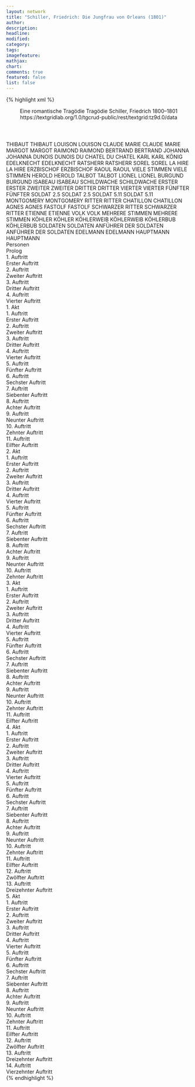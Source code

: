 ```yaml
---
layout: network
title: "Schiller, Friedrich: Die Jungfrau von Orleans (1801)"
author:
description:
headline:
modified:
category:
tags:
imagefeature:
mathjax:
chart:
comments: true
featured: false
list: false
---
```

{% highlight xml %}
<?xml-model href="https://raw.githubusercontent.com/DLiNa/project/master/rules/lina.rnc"?><?xml-model href="https://raw.githubusercontent.com/DLiNa/project/master/rules/lina.sch"?>
<play xmlns="http://lina.digital">
  <header>
    <title>Die Jungfrau von Orleans</title>
    <subtitle>Eine romantische Tragödie</subtitle>
    <genretitle>Tragödie</genretitle>
    <author>Schiller, Friedrich</author>
    <date type="print" when="1801"/>
    <date type="premiere" when="1801"/>
    <date type="written" when="1801">1800–1801</date>
    <source>https://textgridlab.org/1.0/tgcrud-public/rest/textgrid:tz9d.0/data</source>
  </header>
  <personae>
    <character>
      <name>THIBAUT</name>
      <alias xml:id="thibaut">
        <name>THIBAUT</name>
      </alias>
    </character>
    <character>
      <name>LOUISON</name>
      <alias xml:id="louison">
        <name>LOUISON</name>
      </alias>
    </character>
    <character>
      <name>CLAUDE MARIE</name>
      <alias xml:id="claude_marie">
        <name>CLAUDE MARIE</name>
      </alias>
    </character>
    <character>
      <name>MARGOT</name>
      <alias xml:id="margot">
        <name>MARGOT</name>
      </alias>
    </character>
    <character>
      <name>RAIMOND</name>
      <alias xml:id="raimond">
        <name>RAIMOND</name>
      </alias>
    </character>
    <character>
      <name>BERTRAND</name>
      <alias xml:id="bertrand">
        <name>BERTRAND</name>
      </alias>
    </character>
    <character>
      <name>JOHANNA</name>
      <alias xml:id="johanna">
        <name>JOHANNA</name>
      </alias>
    </character>
    <character>
      <name>DUNOIS</name>
      <alias xml:id="dunois">
        <name>DUNOIS</name>
      </alias>
    </character>
    <character>
      <name>DU CHATEL</name>
      <alias xml:id="du_chatel">
        <name>DU CHATEL</name>
      </alias>
    </character>
    <character>
      <name>KARL</name>
      <alias xml:id="karl">
        <name>KARL</name>
      </alias>
      <alias xml:id="könig">
        <name>KÖNIG</name>
      </alias>
    </character>
    <character>
      <name>EDELKNECHT</name>
      <alias xml:id="edelknecht">
        <name>EDELKNECHT</name>
      </alias>
    </character>
    <character>
      <name>RATSHERR</name>
      <alias xml:id="ratsherr">
        <name>RATSHERR</name>
      </alias>
    </character>
    <character>
      <name>SOREL</name>
      <alias xml:id="sorel">
        <name>SOREL</name>
      </alias>
    </character>
    <character>
      <name>LA HIRE</name>
      <alias xml:id="la_hire">
        <name>LA HIRE</name>
      </alias>
    </character>
    <character>
      <name>ERZBISCHOF</name>
      <alias xml:id="erzbischof">
        <name>ERZBISCHOF</name>
      </alias>
    </character>
    <character>
      <name>RAOUL</name>
      <alias xml:id="raoul">
        <name>RAOUL</name>
      </alias>
    </character>
    <character>
      <name>VIELE STIMMEN</name>
      <alias xml:id="viele_stimmen">
        <name>VIELE STIMMEN</name>
      </alias>
    </character>
    <character>
      <name>HEROLD</name>
      <alias xml:id="herold">
        <name>HEROLD</name>
      </alias>
    </character>
    <character>
      <name>TALBOT</name>
      <alias xml:id="talbot">
        <name>TALBOT</name>
      </alias>
    </character>
    <character>
      <name>LIONEL</name>
      <alias xml:id="lionel">
        <name>LIONEL</name>
      </alias>
    </character>
    <character>
      <name>BURGUND</name>
      <alias xml:id="burgund">
        <name>BURGUND</name>
      </alias>
    </character>
    <character>
      <name>ISABEAU</name>
      <alias xml:id="isabeau">
        <name>ISABEAU</name>
      </alias>
    </character>
    <character>
      <name>SCHILDWACHE</name>
      <alias xml:id="schildwache">
        <name>SCHILDWACHE</name>
      </alias>
    </character>
    <character>
      <name>ERSTER</name>
      <alias xml:id="erster">
        <name>ERSTER</name>
      </alias>
    </character>
    <character>
      <name>ZWEITER</name>
      <alias xml:id="zweiter">
        <name>ZWEITER</name>
      </alias>
    </character>
    <character>
      <name>DRITTER</name>
      <alias xml:id="dritter">
        <name>DRITTER</name>
      </alias>
    </character>
    <character>
      <name>VIERTER</name>
      <alias xml:id="vierter">
        <name>VIERTER</name>
      </alias>
    </character>
    <character>
      <name>FÜNFTER</name>
      <alias xml:id="fünfter">
        <name>FÜNFTER</name>
      </alias>
    </character>
    <character>
      <name>SOLDAT 2.5</name>
      <alias xml:id="soldat_2.5">
        <name>SOLDAT 2.5</name>
      </alias>
    </character>
    <character>
      <name>SOLDAT 5.11</name>
      <alias xml:id="soldat_5.11">
        <name>SOLDAT 5.11</name>
      </alias>
    </character>
    <character>
      <name>MONTGOMERY</name>
      <alias xml:id="montgomery">
        <name>MONTGOMERY</name>
      </alias>
    </character>
    <character>
      <name>RITTER</name>
      <alias xml:id="ritter">
        <name>RITTER</name>
      </alias>
    </character>
    <character>
      <name>CHATILLON</name>
      <alias xml:id="chatillon">
        <name>CHATILLON</name>
      </alias>
    </character>
    <character>
      <name>AGNES</name>
      <alias xml:id="agnes">
        <name>AGNES</name>
      </alias>
    </character>
    <character>
      <name>FASTOLF</name>
      <alias xml:id="fastolf">
        <name>FASTOLF</name>
      </alias>
    </character>
    <character>
      <name>SCHWARZER RITTER</name>
      <alias xml:id="schwarzer_ritter">
        <name>SCHWARZER RITTER</name>
      </alias>
    </character>
    <character>
      <name>ETIENNE</name>
      <alias xml:id="etienne">
        <name>ETIENNE</name>
      </alias>
    </character>
    <character>
      <name>VOLK</name>
      <alias xml:id="volk">
        <name>VOLK</name>
      </alias>
    </character>
    <character>
      <name>MEHRERE STIMMEN</name>
      <alias xml:id="mehrere_stimmen">
        <name>MEHRERE STIMMEN</name>
      </alias>
    </character>
    <character>
      <name>KÖHLER</name>
      <alias xml:id="köhler">
        <name>KÖHLER</name>
      </alias>
    </character>
    <character>
      <name>KÖHLERWEIB</name>
      <alias xml:id="köhlerweib">
        <name>KÖHLERWEIB</name>
      </alias>
    </character>
    <character>
      <name>KÖHLERBUB</name>
      <alias xml:id="köhlerbub">
        <name>KÖHLERBUB</name>
      </alias>
    </character>
    <character>
      <name>SOLDATEN</name>
      <alias xml:id="soldaten">
        <name>SOLDATEN</name>
      </alias>
    </character>
    <character>
      <name>ANFÜHRER DER SOLDATEN</name>
      <alias xml:id="anführer_der_soldaten">
        <name>ANFÜHRER DER SOLDATEN</name>
      </alias>
    </character>
    <character>
      <name>EDELMANN</name>
      <alias xml:id="edelmann">
        <name>EDELMANN</name>
      </alias>
    </character>
    <character>
      <name>HAUPTMANN</name>
      <alias xml:id="hauptmann">
        <name>HAUPTMANN</name>
      </alias>
    </character>
  </personae>
  <text>
    <div>
      <head>Personen</head>
    </div>
    <div>
      <head>Prolog</head>
      <div>
        <head>1. Auftritt</head>
        <div>
          <head>Erster Auftritt</head>
          <sp who="#thibaut">
            <amount n="3" unit="speech_acts"/>
            <amount n="297" unit="words"/>
            <amount n="40" unit="lines"/>
            <amount n="1580" unit="chars"/>
          </sp>
          <sp who="#louison">
            <amount n="2" unit="speech_acts"/>
            <amount n="4" unit="words"/>
            <amount n="2" unit="lines"/>
            <amount n="27" unit="chars"/>
          </sp>
          <sp who="#claude_marie">
            <amount n="1" unit="speech_acts"/>
            <amount n="2" unit="words"/>
            <amount n="1" unit="lines"/>
            <amount n="14" unit="chars"/>
          </sp>
          <sp who="#margot">
            <amount n="1" unit="speech_acts"/>
            <amount n="13" unit="words"/>
            <amount n="2" unit="lines"/>
            <amount n="82" unit="chars"/>
          </sp>
        </div>
      </div>
      <div>
        <head>2. Auftritt</head>
        <div>
          <head>Zweiter Auftritt</head>
          <sp who="#thibaut">
            <amount n="5" unit="speech_acts"/>
            <amount n="624" unit="words"/>
            <amount n="85" unit="lines"/>
            <amount n="3466" unit="chars"/>
          </sp>
          <sp who="#raimond">
            <amount n="4" unit="speech_acts"/>
            <amount n="208" unit="words"/>
            <amount n="29" unit="lines"/>
            <amount n="1154" unit="chars"/>
          </sp>
        </div>
      </div>
      <div>
        <head>3. Auftritt</head>
        <div>
          <head>Dritter Auftritt</head>
          <sp who="#raimond">
            <amount n="3" unit="speech_acts"/>
            <amount n="113" unit="words"/>
            <amount n="17" unit="lines"/>
            <amount n="622" unit="chars"/>
          </sp>
          <sp who="#bertrand">
            <amount n="13" unit="speech_acts"/>
            <amount n="852" unit="words"/>
            <amount n="121" unit="lines"/>
            <amount n="4663" unit="chars"/>
          </sp>
          <sp who="#thibaut">
            <amount n="10" unit="speech_acts"/>
            <amount n="276" unit="words"/>
            <amount n="38" unit="lines"/>
            <amount n="1453" unit="chars"/>
          </sp>
          <sp who="#johanna">
            <amount n="8" unit="speech_acts"/>
            <amount n="455" unit="words"/>
            <amount n="60" unit="lines"/>
            <amount n="2454" unit="chars"/>
          </sp>
        </div>
      </div>
      <div>
        <head>4. Auftritt</head>
        <div>
          <head>Vierter Auftritt</head>
        </div>
      </div>
    </div>
    <div>
      <head>1. Akt</head>
      <div>
        <head>1. Auftritt</head>
        <div>
          <head>Erster Auftritt</head>
          <sp who="#dunois">
            <amount n="1" unit="speech_acts"/>
            <amount n="163" unit="words"/>
            <amount n="21" unit="lines"/>
            <amount n="858" unit="chars"/>
          </sp>
          <sp who="#du_chatel">
            <amount n="1" unit="speech_acts"/>
            <amount n="5" unit="words"/>
            <amount n="1" unit="lines"/>
            <amount n="19" unit="chars"/>
          </sp>
        </div>
      </div>
      <div>
        <head>2. Auftritt</head>
        <div>
          <head>Zweiter Auftritt</head>
          <sp who="#karl">
            <amount n="10" unit="speech_acts"/>
            <amount n="376" unit="words"/>
            <amount n="52" unit="lines"/>
            <amount n="1987" unit="chars"/>
          </sp>
          <sp who="#dunois">
            <amount n="7" unit="speech_acts"/>
            <amount n="280" unit="words"/>
            <amount n="37" unit="lines"/>
            <amount n="1465" unit="chars"/>
          </sp>
          <sp who="#du_chatel">
            <amount n="3" unit="speech_acts"/>
            <amount n="112" unit="words"/>
            <amount n="15" unit="lines"/>
            <amount n="598" unit="chars"/>
          </sp>
          <sp who="#edelknecht">
            <amount n="1" unit="speech_acts"/>
            <amount n="7" unit="words"/>
            <amount n="2" unit="lines"/>
            <amount n="36" unit="chars"/>
          </sp>
        </div>
      </div>
      <div>
        <head>3. Auftritt</head>
        <div>
          <head>Dritter Auftritt</head>
          <sp who="#karl">
            <amount n="8" unit="speech_acts"/>
            <amount n="118" unit="words"/>
            <amount n="18" unit="lines"/>
            <amount n="623" unit="chars"/>
          </sp>
          <sp who="#ratsherr">
            <amount n="5" unit="speech_acts"/>
            <amount n="182" unit="words"/>
            <amount n="25" unit="lines"/>
            <amount n="967" unit="chars"/>
          </sp>
          <sp who="#dunois">
            <amount n="4" unit="speech_acts"/>
            <amount n="39" unit="words"/>
            <amount n="7" unit="lines"/>
            <amount n="228" unit="chars"/>
          </sp>
          <sp who="#du_chatel">
            <amount n="2" unit="speech_acts"/>
            <amount n="14" unit="words"/>
            <amount n="2" unit="lines"/>
            <amount n="73" unit="chars"/>
          </sp>
        </div>
      </div>
      <div>
        <head>4. Auftritt</head>
        <div>
          <head>Vierter Auftritt</head>
          <sp who="#karl">
            <amount n="5" unit="speech_acts"/>
            <amount n="292" unit="words"/>
            <amount n="38" unit="lines"/>
            <amount n="1538" unit="chars"/>
          </sp>
          <sp who="#sorel">
            <amount n="5" unit="speech_acts"/>
            <amount n="217" unit="words"/>
            <amount n="32" unit="lines"/>
            <amount n="1157" unit="chars"/>
          </sp>
          <sp who="#du_chatel">
            <amount n="3" unit="speech_acts"/>
            <amount n="13" unit="words"/>
            <amount n="3" unit="lines"/>
            <amount n="64" unit="chars"/>
          </sp>
          <sp who="#dunois">
            <amount n="1" unit="speech_acts"/>
            <amount n="37" unit="words"/>
            <amount n="5" unit="lines"/>
            <amount n="184" unit="chars"/>
          </sp>
        </div>
      </div>
      <div>
        <head>5. Auftritt</head>
        <div>
          <head>Fünfter Auftritt</head>
          <sp who="#karl">
            <amount n="17" unit="speech_acts"/>
            <amount n="412" unit="words"/>
            <amount n="61" unit="lines"/>
            <amount n="2307" unit="chars"/>
          </sp>
          <sp who="#la_hire">
            <amount n="11" unit="speech_acts"/>
            <amount n="360" unit="words"/>
            <amount n="49" unit="lines"/>
            <amount n="1903" unit="chars"/>
          </sp>
          <sp who="#dunois">
            <amount n="7" unit="speech_acts"/>
            <amount n="313" unit="words"/>
            <amount n="45" unit="lines"/>
            <amount n="1727" unit="chars"/>
          </sp>
          <sp who="#sorel">
            <amount n="6" unit="speech_acts"/>
            <amount n="353" unit="words"/>
            <amount n="48" unit="lines"/>
            <amount n="1945" unit="chars"/>
          </sp>
          <sp who="#ratsherr">
            <amount n="1" unit="speech_acts"/>
            <amount n="41" unit="words"/>
            <amount n="6" unit="lines"/>
            <amount n="229" unit="chars"/>
          </sp>
        </div>
      </div>
      <div>
        <head>6. Auftritt</head>
        <div>
          <head>Sechster Auftritt</head>
          <sp who="#karl">
            <amount n="5" unit="speech_acts"/>
            <amount n="160" unit="words"/>
            <amount n="22" unit="lines"/>
            <amount n="866" unit="chars"/>
          </sp>
          <sp who="#du_chatel">
            <amount n="5" unit="speech_acts"/>
            <amount n="75" unit="words"/>
            <amount n="12" unit="lines"/>
            <amount n="375" unit="chars"/>
          </sp>
        </div>
      </div>
      <div>
        <head>7. Auftritt</head>
        <div>
          <head>Siebenter Auftritt</head>
          <sp who="#karl">
            <amount n="1" unit="speech_acts"/>
            <amount n="52" unit="words"/>
            <amount n="7" unit="lines"/>
            <amount n="277" unit="chars"/>
          </sp>
          <sp who="#sorel">
            <amount n="1" unit="speech_acts"/>
            <amount n="44" unit="words"/>
            <amount n="6" unit="lines"/>
            <amount n="236" unit="chars"/>
          </sp>
        </div>
      </div>
      <div>
        <head>8. Auftritt</head>
        <div>
          <head>Achter Auftritt</head>
          <sp who="#sorel">
            <amount n="4" unit="speech_acts"/>
            <amount n="53" unit="words"/>
            <amount n="8" unit="lines"/>
            <amount n="272" unit="chars"/>
          </sp>
          <sp who="#la_hire">
            <amount n="4" unit="speech_acts"/>
            <amount n="60" unit="words"/>
            <amount n="9" unit="lines"/>
            <amount n="295" unit="chars"/>
          </sp>
          <sp who="#karl">
            <amount n="2" unit="speech_acts"/>
            <amount n="19" unit="words"/>
            <amount n="3" unit="lines"/>
            <amount n="100" unit="chars"/>
          </sp>
        </div>
      </div>
      <div>
        <head>9. Auftritt</head>
        <div>
          <head>Neunter Auftritt</head>
          <sp who="#erzbischof">
            <amount n="2" unit="speech_acts"/>
            <amount n="21" unit="words"/>
            <amount n="4" unit="lines"/>
            <amount n="112" unit="chars"/>
          </sp>
          <sp who="#karl">
            <amount n="4" unit="speech_acts"/>
            <amount n="101" unit="words"/>
            <amount n="15" unit="lines"/>
            <amount n="539" unit="chars"/>
          </sp>
          <sp who="#raoul">
            <amount n="2" unit="speech_acts"/>
            <amount n="412" unit="words"/>
            <amount n="55" unit="lines"/>
            <amount n="2263" unit="chars"/>
          </sp>
          <sp who="#sorel">
            <amount n="1" unit="speech_acts"/>
            <amount n="13" unit="words"/>
            <amount n="2" unit="lines"/>
            <amount n="67" unit="chars"/>
          </sp>
          <sp who="#viele_stimmen">
            <amount n="1" unit="speech_acts"/>
            <amount n="6" unit="words"/>
            <amount n="1" unit="lines"/>
            <amount n="40" unit="chars"/>
          </sp>
        </div>
      </div>
      <div>
        <head>10. Auftritt</head>
        <div>
          <head>Zehnter Auftritt</head>
          <sp who="#dunois">
            <amount n="3" unit="speech_acts"/>
            <amount n="50" unit="words"/>
            <amount n="7" unit="lines"/>
            <amount n="278" unit="chars"/>
          </sp>
          <sp who="#johanna">
            <amount n="14" unit="speech_acts"/>
            <amount n="889" unit="words"/>
            <amount n="122" unit="lines"/>
            <amount n="4826" unit="chars"/>
          </sp>
          <sp who="#karl">
            <amount n="12" unit="speech_acts"/>
            <amount n="168" unit="words"/>
            <amount n="25" unit="lines"/>
            <amount n="931" unit="chars"/>
          </sp>
          <sp who="#erzbischof">
            <amount n="3" unit="speech_acts"/>
            <amount n="70" unit="words"/>
            <amount n="10" unit="lines"/>
            <amount n="412" unit="chars"/>
          </sp>
          <sp who="#la_hire">
            <amount n="1" unit="speech_acts"/>
            <amount n="33" unit="words"/>
            <amount n="4" unit="lines"/>
            <amount n="164" unit="chars"/>
          </sp>
          <sp who="#edelknecht">
            <amount n="1" unit="speech_acts"/>
            <amount n="7" unit="words"/>
            <amount n="1" unit="lines"/>
            <amount n="46" unit="chars"/>
          </sp>
        </div>
      </div>
      <div>
        <head>11. Auftritt</head>
        <div>
          <head>Eilfter Auftritt</head>
          <sp who="#karl">
            <amount n="4" unit="speech_acts"/>
            <amount n="27" unit="words"/>
            <amount n="5" unit="lines"/>
            <amount n="153" unit="chars"/>
          </sp>
          <sp who="#herold">
            <amount n="6" unit="speech_acts"/>
            <amount n="110" unit="words"/>
            <amount n="14" unit="lines"/>
            <amount n="583" unit="chars"/>
          </sp>
          <sp who="#dunois">
            <amount n="1" unit="speech_acts"/>
            <amount n="29" unit="words"/>
            <amount n="4" unit="lines"/>
            <amount n="172" unit="chars"/>
          </sp>
          <sp who="#johanna">
            <amount n="5" unit="speech_acts"/>
            <amount n="249" unit="words"/>
            <amount n="34" unit="lines"/>
            <amount n="1384" unit="chars"/>
          </sp>
        </div>
      </div>
    </div>
    <div>
      <head>2. Akt</head>
      <div>
        <head>1. Auftritt</head>
        <div>
          <head>Erster Auftritt</head>
          <sp who="#talbot">
            <amount n="7" unit="speech_acts"/>
            <amount n="201" unit="words"/>
            <amount n="26" unit="lines"/>
            <amount n="1078" unit="chars"/>
          </sp>
          <sp who="#lionel">
            <amount n="6" unit="speech_acts"/>
            <amount n="163" unit="words"/>
            <amount n="24" unit="lines"/>
            <amount n="919" unit="chars"/>
          </sp>
          <sp who="#burgund">
            <amount n="10" unit="speech_acts"/>
            <amount n="250" unit="words"/>
            <amount n="34" unit="lines"/>
            <amount n="1350" unit="chars"/>
          </sp>
        </div>
      </div>
      <div>
        <head>2. Auftritt</head>
        <div>
          <head>Zweiter Auftritt</head>
          <sp who="#isabeau">
            <amount n="17" unit="speech_acts"/>
            <amount n="830" unit="words"/>
            <amount n="112" unit="lines"/>
            <amount n="4594" unit="chars"/>
          </sp>
          <sp who="#lionel">
            <amount n="5" unit="speech_acts"/>
            <amount n="66" unit="words"/>
            <amount n="9" unit="lines"/>
            <amount n="369" unit="chars"/>
          </sp>
          <sp who="#talbot">
            <amount n="9" unit="speech_acts"/>
            <amount n="134" unit="words"/>
            <amount n="18" unit="lines"/>
            <amount n="738" unit="chars"/>
          </sp>
          <sp who="#burgund">
            <amount n="8" unit="speech_acts"/>
            <amount n="111" unit="words"/>
            <amount n="16" unit="lines"/>
            <amount n="634" unit="chars"/>
          </sp>
        </div>
      </div>
      <div>
        <head>3. Auftritt</head>
        <div>
          <head>Dritter Auftritt</head>
          <sp who="#talbot">
            <amount n="4" unit="speech_acts"/>
            <amount n="146" unit="words"/>
            <amount n="22" unit="lines"/>
            <amount n="838" unit="chars"/>
          </sp>
          <sp who="#lionel">
            <amount n="3" unit="speech_acts"/>
            <amount n="95" unit="words"/>
            <amount n="14" unit="lines"/>
            <amount n="542" unit="chars"/>
          </sp>
          <sp who="#burgund">
            <amount n="3" unit="speech_acts"/>
            <amount n="24" unit="words"/>
            <amount n="4" unit="lines"/>
            <amount n="125" unit="chars"/>
          </sp>
        </div>
      </div>
      <div>
        <head>4. Auftritt</head>
        <div>
          <head>Vierter Auftritt</head>
          <sp who="#johanna">
            <amount n="3" unit="speech_acts"/>
            <amount n="125" unit="words"/>
            <amount n="16" unit="lines"/>
            <amount n="695" unit="chars"/>
          </sp>
          <sp who="#schildwache #dunois #la_hire #ritter">
            <amount n="1" unit="speech_acts"/>
            <amount n="4" unit="words"/>
            <amount n="1" unit="lines"/>
            <amount n="22" unit="chars"/>
          </sp>
          <sp who="#schildwache">
            <amount n="1" unit="speech_acts"/>
            <amount n="3" unit="words"/>
            <amount n="1" unit="lines"/>
            <amount n="23" unit="chars"/>
          </sp>
          <sp who="#dunois">
            <amount n="1" unit="speech_acts"/>
            <amount n="38" unit="words"/>
            <amount n="5" unit="lines"/>
            <amount n="192" unit="chars"/>
          </sp>
          <sp who="#la_hire">
            <amount n="2" unit="speech_acts"/>
            <amount n="54" unit="words"/>
            <amount n="7" unit="lines"/>
            <amount n="300" unit="chars"/>
          </sp>
        </div>
      </div>
      <div>
        <head>5. Auftritt</head>
        <div>
          <head>Fünfter Auftritt</head>
          <sp who="#erster">
            <amount n="1" unit="speech_acts"/>
            <amount n="6" unit="words"/>
            <amount n="1" unit="lines"/>
            <amount n="29" unit="chars"/>
          </sp>
          <sp who="#zweiter">
            <amount n="1" unit="speech_acts"/>
            <amount n="10" unit="words"/>
            <amount n="1" unit="lines"/>
            <amount n="52" unit="chars"/>
          </sp>
          <sp who="#dritter">
            <amount n="1" unit="speech_acts"/>
            <amount n="7" unit="words"/>
            <amount n="1" unit="lines"/>
            <amount n="37" unit="chars"/>
          </sp>
          <sp who="#vierter #fünfter">
            <amount n="1" unit="speech_acts"/>
            <amount n="7" unit="words"/>
            <amount n="1" unit="lines"/>
            <amount n="40" unit="chars"/>
          </sp>
          <sp who="#talbot">
            <amount n="2" unit="speech_acts"/>
            <amount n="154" unit="words"/>
            <amount n="22" unit="lines"/>
            <amount n="870" unit="chars"/>
          </sp>
          <sp who="#soldat_2.5">
            <amount n="1" unit="speech_acts"/>
            <amount n="6" unit="words"/>
            <amount n="1" unit="lines"/>
            <amount n="36" unit="chars"/>
          </sp>
        </div>
      </div>
      <div>
        <head>6. Auftritt</head>
        <div>
          <head>Sechster Auftritt</head>
          <sp who="#montgomery">
            <amount n="1" unit="speech_acts"/>
            <amount n="243" unit="words"/>
            <amount n="28" unit="lines"/>
            <amount n="1336" unit="chars"/>
          </sp>
        </div>
      </div>
      <div>
        <head>7. Auftritt</head>
        <div>
          <head>Siebenter Auftritt</head>
          <sp who="#johanna">
            <amount n="7" unit="speech_acts"/>
            <amount n="502" unit="words"/>
            <amount n="62" unit="lines"/>
            <amount n="2919" unit="chars"/>
          </sp>
          <sp who="#montgomery">
            <amount n="7" unit="speech_acts"/>
            <amount n="285" unit="words"/>
            <amount n="34" unit="lines"/>
            <amount n="1584" unit="chars"/>
          </sp>
        </div>
      </div>
      <div>
        <head>8. Auftritt</head>
        <div>
          <head>Achter Auftritt</head>
        </div>
      </div>
      <div>
        <head>9. Auftritt</head>
        <div>
          <head>Neunter Auftritt</head>
          <sp who="#ritter">
            <amount n="3" unit="speech_acts"/>
            <amount n="88" unit="words"/>
            <amount n="13" unit="lines"/>
            <amount n="511" unit="chars"/>
          </sp>
          <sp who="#johanna">
            <amount n="2" unit="speech_acts"/>
            <amount n="44" unit="words"/>
            <amount n="6" unit="lines"/>
            <amount n="248" unit="chars"/>
          </sp>
        </div>
      </div>
      <div>
        <head>10. Auftritt</head>
        <div>
          <head>Zehnter Auftritt</head>
          <sp who="#dunois">
            <amount n="3" unit="speech_acts"/>
            <amount n="65" unit="words"/>
            <amount n="9" unit="lines"/>
            <amount n="344" unit="chars"/>
          </sp>
          <sp who="#la_hire">
            <amount n="1" unit="speech_acts"/>
            <amount n="15" unit="words"/>
            <amount n="2" unit="lines"/>
            <amount n="85" unit="chars"/>
          </sp>
          <sp who="#burgund">
            <amount n="5" unit="speech_acts"/>
            <amount n="218" unit="words"/>
            <amount n="30" unit="lines"/>
            <amount n="1197" unit="chars"/>
          </sp>
          <sp who="#johanna">
            <amount n="6" unit="speech_acts"/>
            <amount n="507" unit="words"/>
            <amount n="69" unit="lines"/>
            <amount n="2739" unit="chars"/>
          </sp>
        </div>
      </div>
    </div>
    <div>
      <head>3. Akt</head>
      <div>
        <head>1. Auftritt</head>
        <div>
          <head>Erster Auftritt</head>
          <sp who="#dunois">
            <amount n="5" unit="speech_acts"/>
            <amount n="269" unit="words"/>
            <amount n="40" unit="lines"/>
            <amount n="1496" unit="chars"/>
          </sp>
          <sp who="#la_hire">
            <amount n="5" unit="speech_acts"/>
            <amount n="75" unit="words"/>
            <amount n="12" unit="lines"/>
            <amount n="409" unit="chars"/>
          </sp>
        </div>
      </div>
      <div>
        <head>2. Auftritt</head>
        <div>
          <head>Zweiter Auftritt</head>
          <sp who="#karl">
            <amount n="11" unit="speech_acts"/>
            <amount n="308" unit="words"/>
            <amount n="43" unit="lines"/>
            <amount n="1673" unit="chars"/>
          </sp>
          <sp who="#chatillon">
            <amount n="9" unit="speech_acts"/>
            <amount n="160" unit="words"/>
            <amount n="23" unit="lines"/>
            <amount n="887" unit="chars"/>
          </sp>
          <sp who="#sorel">
            <amount n="1" unit="speech_acts"/>
            <amount n="16" unit="words"/>
            <amount n="2" unit="lines"/>
            <amount n="82" unit="chars"/>
          </sp>
          <sp who="#edelknecht">
            <amount n="1" unit="speech_acts"/>
            <amount n="8" unit="words"/>
            <amount n="1" unit="lines"/>
            <amount n="42" unit="chars"/>
          </sp>
          <sp who="#dunois">
            <amount n="1" unit="speech_acts"/>
            <amount n="3" unit="words"/>
            <amount n="1" unit="lines"/>
            <amount n="18" unit="chars"/>
          </sp>
          <sp who="#erzbischof">
            <amount n="1" unit="speech_acts"/>
            <amount n="21" unit="words"/>
            <amount n="3" unit="lines"/>
            <amount n="113" unit="chars"/>
          </sp>
        </div>
      </div>
      <div>
        <head>3. Auftritt</head>
        <div>
          <head>Dritter Auftritt</head>
          <sp who="#karl">
            <amount n="8" unit="speech_acts"/>
            <amount n="120" unit="words"/>
            <amount n="17" unit="lines"/>
            <amount n="650" unit="chars"/>
          </sp>
          <sp who="#burgund">
            <amount n="10" unit="speech_acts"/>
            <amount n="358" unit="words"/>
            <amount n="49" unit="lines"/>
            <amount n="1926" unit="chars"/>
          </sp>
          <sp who="#sorel">
            <amount n="1" unit="speech_acts"/>
            <amount n="16" unit="words"/>
            <amount n="2" unit="lines"/>
            <amount n="82" unit="chars"/>
          </sp>
          <sp who="#erzbischof">
            <amount n="3" unit="speech_acts"/>
            <amount n="252" unit="words"/>
            <amount n="33" unit="lines"/>
            <amount n="1373" unit="chars"/>
          </sp>
        </div>
      </div>
      <div>
        <head>4. Auftritt</head>
        <div>
          <head>Vierter Auftritt</head>
          <sp who="#karl">
            <amount n="10" unit="speech_acts"/>
            <amount n="420" unit="words"/>
            <amount n="58" unit="lines"/>
            <amount n="2241" unit="chars"/>
          </sp>
          <sp who="#burgund">
            <amount n="6" unit="speech_acts"/>
            <amount n="194" unit="words"/>
            <amount n="26" unit="lines"/>
            <amount n="1042" unit="chars"/>
          </sp>
          <sp who="#johanna">
            <amount n="15" unit="speech_acts"/>
            <amount n="918" unit="words"/>
            <amount n="124" unit="lines"/>
            <amount n="5016" unit="chars"/>
          </sp>
          <sp who="#sorel">
            <amount n="2" unit="speech_acts"/>
            <amount n="98" unit="words"/>
            <amount n="14" unit="lines"/>
            <amount n="547" unit="chars"/>
          </sp>
          <sp who="#dunois">
            <amount n="3" unit="speech_acts"/>
            <amount n="110" unit="words"/>
            <amount n="14" unit="lines"/>
            <amount n="562" unit="chars"/>
          </sp>
          <sp who="#la_hire">
            <amount n="1" unit="speech_acts"/>
            <amount n="57" unit="words"/>
            <amount n="8" unit="lines"/>
            <amount n="315" unit="chars"/>
          </sp>
          <sp who="#erzbischof">
            <amount n="1" unit="speech_acts"/>
            <amount n="64" unit="words"/>
            <amount n="9" unit="lines"/>
            <amount n="352" unit="chars"/>
          </sp>
        </div>
      </div>
      <div>
        <head>5. Auftritt</head>
        <div>
          <head>Fünfter Auftritt</head>
          <sp who="#karl">
            <amount n="4" unit="speech_acts"/>
            <amount n="67" unit="words"/>
            <amount n="10" unit="lines"/>
            <amount n="333" unit="chars"/>
          </sp>
          <sp who="#ritter">
            <amount n="1" unit="speech_acts"/>
            <amount n="14" unit="words"/>
            <amount n="2" unit="lines"/>
            <amount n="71" unit="chars"/>
          </sp>
          <sp who="#johanna">
            <amount n="1" unit="speech_acts"/>
            <amount n="17" unit="words"/>
            <amount n="3" unit="lines"/>
            <amount n="100" unit="chars"/>
          </sp>
          <sp who="#dunois">
            <amount n="1" unit="speech_acts"/>
            <amount n="15" unit="words"/>
            <amount n="2" unit="lines"/>
            <amount n="87" unit="chars"/>
          </sp>
          <sp who="#burgund">
            <amount n="1" unit="speech_acts"/>
            <amount n="6" unit="words"/>
            <amount n="1" unit="lines"/>
            <amount n="33" unit="chars"/>
          </sp>
          <sp who="#agnes">
            <amount n="1" unit="speech_acts"/>
            <amount n="47" unit="words"/>
            <amount n="6" unit="lines"/>
            <amount n="250" unit="chars"/>
          </sp>
        </div>
      </div>
      <div>
        <head>6. Auftritt</head>
        <div>
          <head>Sechster Auftritt</head>
          <sp who="#talbot">
            <amount n="6" unit="speech_acts"/>
            <amount n="305" unit="words"/>
            <amount n="43" unit="lines"/>
            <amount n="1688" unit="chars"/>
          </sp>
          <sp who="#fastolf">
            <amount n="1" unit="speech_acts"/>
            <amount n="19" unit="words"/>
            <amount n="3" unit="lines"/>
            <amount n="115" unit="chars"/>
          </sp>
          <sp who="#lionel">
            <amount n="5" unit="speech_acts"/>
            <amount n="154" unit="words"/>
            <amount n="21" unit="lines"/>
            <amount n="867" unit="chars"/>
          </sp>
        </div>
      </div>
      <div>
        <head>7. Auftritt</head>
        <div>
          <head>Siebenter Auftritt</head>
          <sp who="#burgund">
            <amount n="2" unit="speech_acts"/>
            <amount n="13" unit="words"/>
            <amount n="2" unit="lines"/>
            <amount n="66" unit="chars"/>
          </sp>
          <sp who="#dunois">
            <amount n="2" unit="speech_acts"/>
            <amount n="52" unit="words"/>
            <amount n="8" unit="lines"/>
            <amount n="294" unit="chars"/>
          </sp>
          <sp who="#karl">
            <amount n="3" unit="speech_acts"/>
            <amount n="154" unit="words"/>
            <amount n="21" unit="lines"/>
            <amount n="839" unit="chars"/>
          </sp>
          <sp who="#fastolf">
            <amount n="3" unit="speech_acts"/>
            <amount n="37" unit="words"/>
            <amount n="5" unit="lines"/>
            <amount n="203" unit="chars"/>
          </sp>
        </div>
      </div>
      <div>
        <head>8. Auftritt</head>
        <div>
          <head>Achter Auftritt</head>
          <sp who="#dunois">
            <amount n="3" unit="speech_acts"/>
            <amount n="66" unit="words"/>
            <amount n="9" unit="lines"/>
            <amount n="315" unit="chars"/>
          </sp>
          <sp who="#la_hire">
            <amount n="2" unit="speech_acts"/>
            <amount n="16" unit="words"/>
            <amount n="3" unit="lines"/>
            <amount n="81" unit="chars"/>
          </sp>
          <sp who="#burgund">
            <amount n="2" unit="speech_acts"/>
            <amount n="14" unit="words"/>
            <amount n="3" unit="lines"/>
            <amount n="81" unit="chars"/>
          </sp>
          <sp who="#karl">
            <amount n="1" unit="speech_acts"/>
            <amount n="3" unit="words"/>
            <amount n="1" unit="lines"/>
            <amount n="17" unit="chars"/>
          </sp>
        </div>
      </div>
      <div>
        <head>9. Auftritt</head>
        <div>
          <head>Neunter Auftritt</head>
          <sp who="#johanna">
            <amount n="7" unit="speech_acts"/>
            <amount n="246" unit="words"/>
            <amount n="33" unit="lines"/>
            <amount n="1320" unit="chars"/>
          </sp>
          <sp who="#schwarzer_ritter">
            <amount n="6" unit="speech_acts"/>
            <amount n="155" unit="words"/>
            <amount n="20" unit="lines"/>
            <amount n="813" unit="chars"/>
          </sp>
        </div>
      </div>
      <div>
        <head>10. Auftritt</head>
        <div>
          <head>Zehnter Auftritt</head>
          <sp who="#lionel">
            <amount n="15" unit="speech_acts"/>
            <amount n="324" unit="words"/>
            <amount n="45" unit="lines"/>
            <amount n="1707" unit="chars"/>
          </sp>
          <sp who="#johanna">
            <amount n="14" unit="speech_acts"/>
            <amount n="90" unit="words"/>
            <amount n="20" unit="lines"/>
            <amount n="470" unit="chars"/>
          </sp>
        </div>
      </div>
      <div>
        <head>11. Auftritt</head>
        <div>
          <head>Eilfter Auftritt</head>
          <sp who="#la_hire">
            <amount n="4" unit="speech_acts"/>
            <amount n="19" unit="words"/>
            <amount n="4" unit="lines"/>
            <amount n="107" unit="chars"/>
          </sp>
          <sp who="#dunois">
            <amount n="3" unit="speech_acts"/>
            <amount n="53" unit="words"/>
            <amount n="8" unit="lines"/>
            <amount n="280" unit="chars"/>
          </sp>
          <sp who="#johanna">
            <amount n="1" unit="speech_acts"/>
            <amount n="7" unit="words"/>
            <amount n="2" unit="lines"/>
            <amount n="35" unit="chars"/>
          </sp>
        </div>
      </div>
    </div>
    <div>
      <head>4. Akt</head>
      <div>
        <head>1. Auftritt</head>
        <div>
          <head>Erster Auftritt</head>
          <sp who="#johanna">
            <amount n="1" unit="speech_acts"/>
            <amount n="618" unit="words"/>
            <amount n="96" unit="lines"/>
            <amount n="3357" unit="chars"/>
          </sp>
        </div>
      </div>
      <div>
        <head>2. Auftritt</head>
        <div>
          <head>Zweiter Auftritt</head>
          <sp who="#sorel">
            <amount n="8" unit="speech_acts"/>
            <amount n="590" unit="words"/>
            <amount n="74" unit="lines"/>
            <amount n="3009" unit="chars"/>
          </sp>
          <sp who="#johanna">
            <amount n="8" unit="speech_acts"/>
            <amount n="211" unit="words"/>
            <amount n="30" unit="lines"/>
            <amount n="1141" unit="chars"/>
          </sp>
        </div>
      </div>
      <div>
        <head>3. Auftritt</head>
        <div>
          <head>Dritter Auftritt</head>
          <sp who="#dunois">
            <amount n="5" unit="speech_acts"/>
            <amount n="115" unit="words"/>
            <amount n="16" unit="lines"/>
            <amount n="608" unit="chars"/>
          </sp>
          <sp who="#la_hire">
            <amount n="4" unit="speech_acts"/>
            <amount n="99" unit="words"/>
            <amount n="14" unit="lines"/>
            <amount n="559" unit="chars"/>
          </sp>
          <sp who="#johanna">
            <amount n="5" unit="speech_acts"/>
            <amount n="85" unit="words"/>
            <amount n="12" unit="lines"/>
            <amount n="487" unit="chars"/>
          </sp>
          <sp who="#sorel">
            <amount n="1" unit="speech_acts"/>
            <amount n="29" unit="words"/>
            <amount n="4" unit="lines"/>
            <amount n="162" unit="chars"/>
          </sp>
          <sp who="#du_chatel">
            <amount n="2" unit="speech_acts"/>
            <amount n="34" unit="words"/>
            <amount n="5" unit="lines"/>
            <amount n="141" unit="chars"/>
          </sp>
        </div>
      </div>
      <div>
        <head>4. Auftritt</head>
        <div>
          <head>Vierter Auftritt</head>
          <sp who="#bertrand">
            <amount n="2" unit="speech_acts"/>
            <amount n="110" unit="words"/>
            <amount n="15" unit="lines"/>
            <amount n="576" unit="chars"/>
          </sp>
          <sp who="#etienne">
            <amount n="1" unit="speech_acts"/>
            <amount n="36" unit="words"/>
            <amount n="5" unit="lines"/>
            <amount n="190" unit="chars"/>
          </sp>
          <sp who="#claude_marie">
            <amount n="1" unit="speech_acts"/>
            <amount n="29" unit="words"/>
            <amount n="5" unit="lines"/>
            <amount n="169" unit="chars"/>
          </sp>
        </div>
      </div>
      <div>
        <head>5. Auftritt</head>
        <div>
          <head>Fünfter Auftritt</head>
          <sp who="#louison">
            <amount n="2" unit="speech_acts"/>
            <amount n="38" unit="words"/>
            <amount n="6" unit="lines"/>
            <amount n="222" unit="chars"/>
          </sp>
          <sp who="#margot">
            <amount n="2" unit="speech_acts"/>
            <amount n="29" unit="words"/>
            <amount n="4" unit="lines"/>
            <amount n="147" unit="chars"/>
          </sp>
          <sp who="#bertrand">
            <amount n="1" unit="speech_acts"/>
            <amount n="4" unit="words"/>
            <amount n="1" unit="lines"/>
            <amount n="22" unit="chars"/>
          </sp>
        </div>
      </div>
      <div>
        <head>6. Auftritt</head>
        <div>
          <head>Sechster Auftritt</head>
        </div>
      </div>
      <div>
        <head>7. Auftritt</head>
        <div>
          <head>Siebenter Auftritt</head>
          <sp who="#margot">
            <amount n="6" unit="speech_acts"/>
            <amount n="77" unit="words"/>
            <amount n="12" unit="lines"/>
            <amount n="409" unit="chars"/>
          </sp>
          <sp who="#claude_marie">
            <amount n="2" unit="speech_acts"/>
            <amount n="16" unit="words"/>
            <amount n="3" unit="lines"/>
            <amount n="81" unit="chars"/>
          </sp>
          <sp who="#louison">
            <amount n="4" unit="speech_acts"/>
            <amount n="141" unit="words"/>
            <amount n="18" unit="lines"/>
            <amount n="676" unit="chars"/>
          </sp>
          <sp who="#bertrand">
            <amount n="2" unit="speech_acts"/>
            <amount n="45" unit="words"/>
            <amount n="6" unit="lines"/>
            <amount n="223" unit="chars"/>
          </sp>
        </div>
      </div>
      <div>
        <head>8. Auftritt</head>
        <div>
          <head>Achter Auftritt</head>
          <sp who="#raimond">
            <amount n="5" unit="speech_acts"/>
            <amount n="88" unit="words"/>
            <amount n="13" unit="lines"/>
            <amount n="471" unit="chars"/>
          </sp>
          <sp who="#thibaut">
            <amount n="4" unit="speech_acts"/>
            <amount n="115" unit="words"/>
            <amount n="16" unit="lines"/>
            <amount n="583" unit="chars"/>
          </sp>
        </div>
      </div>
      <div>
        <head>9. Auftritt</head>
        <div>
          <head>Neunter Auftritt</head>
          <sp who="#johanna">
            <amount n="12" unit="speech_acts"/>
            <amount n="433" unit="words"/>
            <amount n="59" unit="lines"/>
            <amount n="2273" unit="chars"/>
          </sp>
          <sp who="#margot">
            <amount n="9" unit="speech_acts"/>
            <amount n="125" unit="words"/>
            <amount n="19" unit="lines"/>
            <amount n="655" unit="chars"/>
          </sp>
          <sp who="#louison">
            <amount n="7" unit="speech_acts"/>
            <amount n="82" unit="words"/>
            <amount n="13" unit="lines"/>
            <amount n="430" unit="chars"/>
          </sp>
          <sp who="#bertrand">
            <amount n="1" unit="speech_acts"/>
            <amount n="7" unit="words"/>
            <amount n="1" unit="lines"/>
            <amount n="41" unit="chars"/>
          </sp>
          <sp who="#claude_marie">
            <amount n="1" unit="speech_acts"/>
            <amount n="24" unit="words"/>
            <amount n="3" unit="lines"/>
            <amount n="124" unit="chars"/>
          </sp>
        </div>
      </div>
      <div>
        <head>10. Auftritt</head>
        <div>
          <head>Zehnter Auftritt</head>
          <sp who="#volk #sorel #erzbischof #burgund #dunois #la_hire #du_chatel">
            <amount n="1" unit="speech_acts"/>
            <amount n="8" unit="words"/>
            <amount n="1" unit="lines"/>
            <amount n="37" unit="chars"/>
          </sp>
          <sp who="#könig">
            <amount n="3" unit="speech_acts"/>
            <amount n="194" unit="words"/>
            <amount n="28" unit="lines"/>
            <amount n="1091" unit="chars"/>
          </sp>
          <sp who="#volk">
            <amount n="2" unit="speech_acts"/>
            <amount n="15" unit="words"/>
            <amount n="2" unit="lines"/>
            <amount n="75" unit="chars"/>
          </sp>
          <sp who="#johanna">
            <amount n="1" unit="speech_acts"/>
            <amount n="3" unit="words"/>
            <amount n="1" unit="lines"/>
            <amount n="17" unit="chars"/>
          </sp>
        </div>
      </div>
      <div>
        <head>11. Auftritt</head>
        <div>
          <head>Eilfter Auftritt</head>
          <sp who="#mehrere_stimmen">
            <amount n="1" unit="speech_acts"/>
            <amount n="2" unit="words"/>
            <amount n="1" unit="lines"/>
            <amount n="10" unit="chars"/>
          </sp>
          <sp who="#thibaut">
            <amount n="5" unit="speech_acts"/>
            <amount n="205" unit="words"/>
            <amount n="29" unit="lines"/>
            <amount n="1150" unit="chars"/>
          </sp>
          <sp who="#burgund">
            <amount n="3" unit="speech_acts"/>
            <amount n="26" unit="words"/>
            <amount n="4" unit="lines"/>
            <amount n="144" unit="chars"/>
          </sp>
          <sp who="#du_chatel">
            <amount n="2" unit="speech_acts"/>
            <amount n="13" unit="words"/>
            <amount n="2" unit="lines"/>
            <amount n="77" unit="chars"/>
          </sp>
          <sp who="#dunois">
            <amount n="3" unit="speech_acts"/>
            <amount n="59" unit="words"/>
            <amount n="8" unit="lines"/>
            <amount n="316" unit="chars"/>
          </sp>
          <sp who="#sorel">
            <amount n="2" unit="speech_acts"/>
            <amount n="48" unit="words"/>
            <amount n="7" unit="lines"/>
            <amount n="265" unit="chars"/>
          </sp>
          <sp who="#la_hire">
            <amount n="1" unit="speech_acts"/>
            <amount n="60" unit="words"/>
            <amount n="9" unit="lines"/>
            <amount n="358" unit="chars"/>
          </sp>
          <sp who="#erzbischof">
            <amount n="1" unit="speech_acts"/>
            <amount n="32" unit="words"/>
            <amount n="4" unit="lines"/>
            <amount n="167" unit="chars"/>
          </sp>
        </div>
      </div>
      <div>
        <head>12. Auftritt</head>
        <div>
          <head>Zwölfter Auftritt</head>
          <sp who="#dunois">
            <amount n="1" unit="speech_acts"/>
            <amount n="89" unit="words"/>
            <amount n="12" unit="lines"/>
            <amount n="495" unit="chars"/>
          </sp>
        </div>
      </div>
      <div>
        <head>13. Auftritt</head>
        <div>
          <head>Dreizehnter Auftritt</head>
          <sp who="#du_chatel">
            <amount n="1" unit="speech_acts"/>
            <amount n="49" unit="words"/>
            <amount n="6" unit="lines"/>
            <amount n="255" unit="chars"/>
          </sp>
          <sp who="#raimond">
            <amount n="1" unit="speech_acts"/>
            <amount n="18" unit="words"/>
            <amount n="2" unit="lines"/>
            <amount n="101" unit="chars"/>
          </sp>
        </div>
      </div>
    </div>
    <div>
      <head>5. Akt</head>
      <div>
        <head>1. Auftritt</head>
        <div>
          <head>Erster Auftritt</head>
          <sp who="#köhler">
            <amount n="2" unit="speech_acts"/>
            <amount n="151" unit="words"/>
            <amount n="20" unit="lines"/>
            <amount n="785" unit="chars"/>
          </sp>
          <sp who="#köhlerweib">
            <amount n="2" unit="speech_acts"/>
            <amount n="29" unit="words"/>
            <amount n="4" unit="lines"/>
            <amount n="152" unit="chars"/>
          </sp>
        </div>
      </div>
      <div>
        <head>2. Auftritt</head>
        <div>
          <head>Zweiter Auftritt</head>
          <sp who="#raimond">
            <amount n="4" unit="speech_acts"/>
            <amount n="97" unit="words"/>
            <amount n="13" unit="lines"/>
            <amount n="533" unit="chars"/>
          </sp>
          <sp who="#köhler">
            <amount n="5" unit="speech_acts"/>
            <amount n="101" unit="words"/>
            <amount n="14" unit="lines"/>
            <amount n="527" unit="chars"/>
          </sp>
          <sp who="#köhlerweib">
            <amount n="1" unit="speech_acts"/>
            <amount n="55" unit="words"/>
            <amount n="7" unit="lines"/>
            <amount n="292" unit="chars"/>
          </sp>
        </div>
      </div>
      <div>
        <head>3. Auftritt</head>
        <div>
          <head>Dritter Auftritt</head>
          <sp who="#köhlerweib">
            <amount n="1" unit="speech_acts"/>
            <amount n="16" unit="words"/>
            <amount n="2" unit="lines"/>
            <amount n="86" unit="chars"/>
          </sp>
          <sp who="#köhler">
            <amount n="1" unit="speech_acts"/>
            <amount n="6" unit="words"/>
            <amount n="1" unit="lines"/>
            <amount n="32" unit="chars"/>
          </sp>
          <sp who="#köhlerbub">
            <amount n="1" unit="speech_acts"/>
            <amount n="14" unit="words"/>
            <amount n="3" unit="lines"/>
            <amount n="76" unit="chars"/>
          </sp>
          <sp who="#köhler #köhlerweib">
            <amount n="1" unit="speech_acts"/>
            <amount n="5" unit="words"/>
            <amount n="1" unit="lines"/>
            <amount n="20" unit="chars"/>
          </sp>
        </div>
      </div>
      <div>
        <head>4. Auftritt</head>
        <div>
          <head>Vierter Auftritt</head>
          <sp who="#johanna">
            <amount n="15" unit="speech_acts"/>
            <amount n="433" unit="words"/>
            <amount n="58" unit="lines"/>
            <amount n="2269" unit="chars"/>
          </sp>
          <sp who="#raimond">
            <amount n="14" unit="speech_acts"/>
            <amount n="249" unit="words"/>
            <amount n="36" unit="lines"/>
            <amount n="1379" unit="chars"/>
          </sp>
        </div>
      </div>
      <div>
        <head>5. Auftritt</head>
        <div>
          <head>Fünfter Auftritt</head>
          <sp who="#isabeau">
            <amount n="7" unit="speech_acts"/>
            <amount n="205" unit="words"/>
            <amount n="31" unit="lines"/>
            <amount n="1070" unit="chars"/>
          </sp>
          <sp who="#raimond">
            <amount n="1" unit="speech_acts"/>
            <amount n="4" unit="words"/>
            <amount n="1" unit="lines"/>
            <amount n="20" unit="chars"/>
          </sp>
          <sp who="#soldaten #anführer_der_soldaten">
            <amount n="1" unit="speech_acts"/>
            <amount n="4" unit="words"/>
            <amount n="1" unit="lines"/>
            <amount n="18" unit="chars"/>
          </sp>
          <sp who="#johanna">
            <amount n="4" unit="speech_acts"/>
            <amount n="27" unit="words"/>
            <amount n="6" unit="lines"/>
            <amount n="151" unit="chars"/>
          </sp>
        </div>
      </div>
      <div>
        <head>6. Auftritt</head>
        <div>
          <head>Sechster Auftritt</head>
          <sp who="#johanna">
            <amount n="2" unit="speech_acts"/>
            <amount n="122" unit="words"/>
            <amount n="18" unit="lines"/>
            <amount n="691" unit="chars"/>
          </sp>
          <sp who="#anführer_der_soldaten">
            <amount n="1" unit="speech_acts"/>
            <amount n="6" unit="words"/>
            <amount n="1" unit="lines"/>
            <amount n="28" unit="chars"/>
          </sp>
        </div>
      </div>
      <div>
        <head>7. Auftritt</head>
        <div>
          <head>Siebenter Auftritt</head>
          <sp who="#erzbischof">
            <amount n="3" unit="speech_acts"/>
            <amount n="200" unit="words"/>
            <amount n="27" unit="lines"/>
            <amount n="1090" unit="chars"/>
          </sp>
          <sp who="#dunois">
            <amount n="3" unit="speech_acts"/>
            <amount n="106" unit="words"/>
            <amount n="15" unit="lines"/>
            <amount n="584" unit="chars"/>
          </sp>
          <sp who="#du_chatel">
            <amount n="1" unit="speech_acts"/>
            <amount n="12" unit="words"/>
            <amount n="2" unit="lines"/>
            <amount n="72" unit="chars"/>
          </sp>
        </div>
      </div>
      <div>
        <head>8. Auftritt</head>
        <div>
          <head>Achter Auftritt</head>
          <sp who="#edelmann">
            <amount n="1" unit="speech_acts"/>
            <amount n="24" unit="words"/>
            <amount n="3" unit="lines"/>
            <amount n="125" unit="chars"/>
          </sp>
          <sp who="#dunois">
            <amount n="6" unit="speech_acts"/>
            <amount n="86" unit="words"/>
            <amount n="15" unit="lines"/>
            <amount n="444" unit="chars"/>
          </sp>
          <sp who="#raimond">
            <amount n="5" unit="speech_acts"/>
            <amount n="147" unit="words"/>
            <amount n="22" unit="lines"/>
            <amount n="816" unit="chars"/>
          </sp>
          <sp who="#erzbischof">
            <amount n="2" unit="speech_acts"/>
            <amount n="8" unit="words"/>
            <amount n="2" unit="lines"/>
            <amount n="40" unit="chars"/>
          </sp>
        </div>
      </div>
      <div>
        <head>9. Auftritt</head>
        <div>
          <head>Neunter Auftritt</head>
          <sp who="#fastolf">
            <amount n="1" unit="speech_acts"/>
            <amount n="39" unit="words"/>
            <amount n="5" unit="lines"/>
            <amount n="205" unit="chars"/>
          </sp>
          <sp who="#isabeau">
            <amount n="4" unit="speech_acts"/>
            <amount n="56" unit="words"/>
            <amount n="8" unit="lines"/>
            <amount n="298" unit="chars"/>
          </sp>
          <sp who="#lionel">
            <amount n="2" unit="speech_acts"/>
            <amount n="115" unit="words"/>
            <amount n="15" unit="lines"/>
            <amount n="598" unit="chars"/>
          </sp>
          <sp who="#johanna">
            <amount n="2" unit="speech_acts"/>
            <amount n="137" unit="words"/>
            <amount n="19" unit="lines"/>
            <amount n="719" unit="chars"/>
          </sp>
        </div>
      </div>
      <div>
        <head>10. Auftritt</head>
        <div>
          <head>Zehnter Auftritt</head>
          <sp who="#hauptmann">
            <amount n="1" unit="speech_acts"/>
            <amount n="24" unit="words"/>
            <amount n="3" unit="lines"/>
            <amount n="137" unit="chars"/>
          </sp>
          <sp who="#johanna">
            <amount n="5" unit="speech_acts"/>
            <amount n="54" unit="words"/>
            <amount n="8" unit="lines"/>
            <amount n="316" unit="chars"/>
          </sp>
          <sp who="#fastolf">
            <amount n="5" unit="speech_acts"/>
            <amount n="71" unit="words"/>
            <amount n="10" unit="lines"/>
            <amount n="357" unit="chars"/>
          </sp>
          <sp who="#lionel">
            <amount n="3" unit="speech_acts"/>
            <amount n="111" unit="words"/>
            <amount n="16" unit="lines"/>
            <amount n="637" unit="chars"/>
          </sp>
          <sp who="#isabeau">
            <amount n="2" unit="speech_acts"/>
            <amount n="25" unit="words"/>
            <amount n="4" unit="lines"/>
            <amount n="138" unit="chars"/>
          </sp>
        </div>
      </div>
      <div>
        <head>11. Auftritt</head>
        <div>
          <head>Eilfter Auftritt</head>
          <sp who="#johanna">
            <amount n="11" unit="speech_acts"/>
            <amount n="296" unit="words"/>
            <amount n="39" unit="lines"/>
            <amount n="1557" unit="chars"/>
          </sp>
          <sp who="#isabeau">
            <amount n="11" unit="speech_acts"/>
            <amount n="74" unit="words"/>
            <amount n="14" unit="lines"/>
            <amount n="408" unit="chars"/>
          </sp>
          <sp who="#soldat_5.11">
            <amount n="16" unit="speech_acts"/>
            <amount n="202" unit="words"/>
            <amount n="33" unit="lines"/>
            <amount n="1065" unit="chars"/>
          </sp>
        </div>
      </div>
      <div>
        <head>12. Auftritt</head>
        <div>
          <head>Zwölfter Auftritt</head>
          <sp who="#isabeau">
            <amount n="5" unit="speech_acts"/>
            <amount n="56" unit="words"/>
            <amount n="8" unit="lines"/>
            <amount n="298" unit="chars"/>
          </sp>
          <sp who="#soldat_5.11">
            <amount n="4" unit="speech_acts"/>
            <amount n="123" unit="words"/>
            <amount n="15" unit="lines"/>
            <amount n="599" unit="chars"/>
          </sp>
        </div>
      </div>
      <div>
        <head>13. Auftritt</head>
        <div>
          <head>Dreizehnter Auftritt</head>
          <sp who="#la_hire">
            <amount n="1" unit="speech_acts"/>
            <amount n="28" unit="words"/>
            <amount n="5" unit="lines"/>
            <amount n="163" unit="chars"/>
          </sp>
          <sp who="#isabeau">
            <amount n="1" unit="speech_acts"/>
            <amount n="10" unit="words"/>
            <amount n="2" unit="lines"/>
            <amount n="58" unit="chars"/>
          </sp>
        </div>
      </div>
      <div>
        <head>14. Auftritt</head>
        <div>
          <head>Vierzehnter Auftritt</head>
          <sp who="#sorel">
            <amount n="3" unit="speech_acts"/>
            <amount n="23" unit="words"/>
            <amount n="3" unit="lines"/>
            <amount n="112" unit="chars"/>
          </sp>
          <sp who="#könig">
            <amount n="5" unit="speech_acts"/>
            <amount n="66" unit="words"/>
            <amount n="9" unit="lines"/>
            <amount n="351" unit="chars"/>
          </sp>
          <sp who="#burgund">
            <amount n="3" unit="speech_acts"/>
            <amount n="68" unit="words"/>
            <amount n="10" unit="lines"/>
            <amount n="355" unit="chars"/>
          </sp>
          <sp who="#johanna">
            <amount n="4" unit="speech_acts"/>
            <amount n="168" unit="words"/>
            <amount n="22" unit="lines"/>
            <amount n="856" unit="chars"/>
          </sp>
        </div>
      </div>
    </div>
  </text>
</play>
{% endhighlight %}